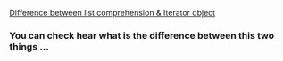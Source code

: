 <a href = 'https://github.com/heet7/PythonBasics/blob/main/Difference%20between%20list%20comprehension%20&%20Iterator%20object/ReadMe.md'>Difference between list comprehension & Iterator object</a>
<h3>You can check hear what is the difference between this two things ...</h3>
